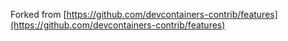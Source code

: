 Forked from [https://github.com/devcontainers-contrib/features](https://github.com/devcontainers-contrib/features)